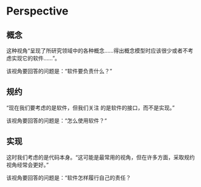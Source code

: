 # Perspective

## 概念
这种视角“呈现了所研究领域中的各种概念……得出概念模型时应该很少或者不考虑实现它的软件……”。

该视角要回答的问题是：“软件要负责什么？”


## 规约
“现在我们要考虑的是软件，但我们关注 的是软件的接口，而不是实现。”

该视角要回答的问题是：“怎么使用软件？“

## 实现
这时我们考虑的是代码本身。“这可能是最常用的视角，但在许多方面，采取规约视角经常会更好。”

该视角要回答的问题是：“软件怎样履行自己的责任？